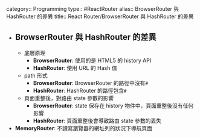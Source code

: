 category:: Programming
type:: #ReactRouter
alias:: BrowserRouter 與 HashRouter 的差異
title:: React Router/BrowserRouter 與 HashRouter 的差異

- ## BrowserRouter 與 HashRouter 的差異
	- 底層原理
		- **BrowserRouter**: 使用的是 HTML5 的 history API
		- **HashRouter**: 使用 URL 的 Hash 值
	- path 形式
		- **BrowserRouter**: BrowserRouter 的路徑中沒有`#`
		- **HashRouter**: HashRouter 的路徑包含`#`
	- 頁面重整後，對路由 state 參數的影響
		- **BrowserRouter**: state 保存在 history 物件中，頁面重整後沒有任何影響
		- **HashRouter**: 頁面重整後會導致路由 state 參數的丟失
- **MemoryRouter**: 不讀寫瀏覽器的網址列的狀況下導航頁面